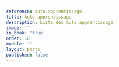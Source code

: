 ```yaml
---
reference: auto-apprentissage
title: Auto apprentissage
description: Liste des auto apprentissage
image: ''
in_book: 'true'
order: 10
module: ''
layout: parts
published: false
---
```

